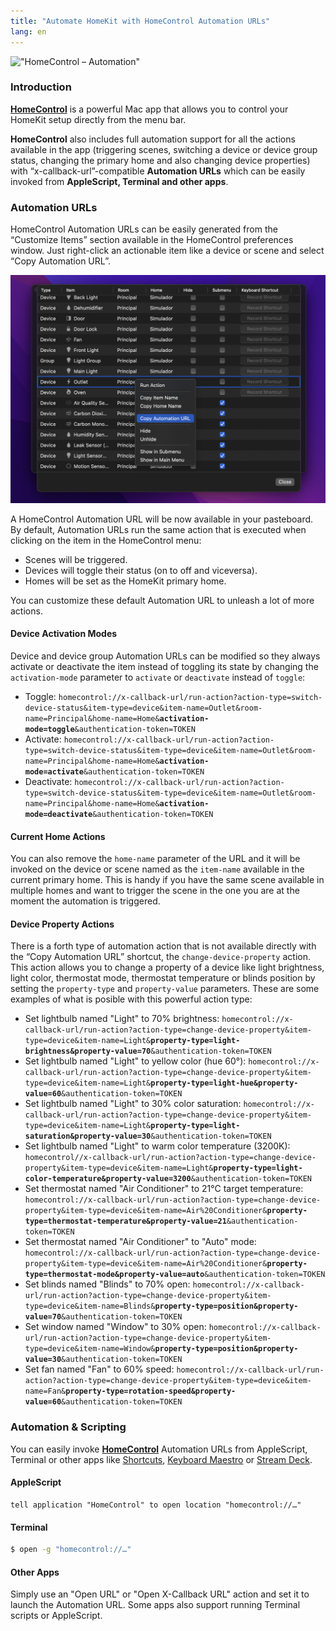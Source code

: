 ```yaml
---
title: "Automate HomeKit with HomeControl Automation URLs"
lang: en
---
```


!["HomeControl – Automation"](/media/2022/01/homecontrol-automation-post.png)

### Introduction

[**HomeControl**][homecontrol] is a powerful Mac app that allows you to control your HomeKit setup directly from the menu bar.

**HomeControl** also includes full automation support for all the actions available in the app (triggering scenes, switching a device or device group status, changing the primary home and also changing device properties) with “x-callback-url”-compatible **Automation URLs** which can be easily invoked from **AppleScript, Terminal and other apps**.

### Automation URLs

HomeControl Automation URLs can be easily generated from the “Customize Items” section available in the HomeControl preferences window. Just right-click an actionable item like a device or scene and select “Copy Automation URL”.

![HomeControl – Copy Automation URL](/media/2022/01/homecontrol-app-automation-url.png)

A HomeControl Automation URL will be now available in your pasteboard. By default, Automation URLs run the same action that is executed when clicking on the item in the HomeControl menu:

- Scenes will be triggered.
- Devices will toggle their status (on to off and viceversa).
- Homes will be set as the HomeKit primary home.

You can customize these default Automation URL to unleash a lot of more actions.

#### Device Activation Modes

Device and device group Automation URLs can be modified so they always activate or deactivate the item instead of toggling its state by changing the `activation-mode` parameter to `activate` or `deactivate` instead of `toggle`:

- Toggle: <span style="color:var(--soft-gray-color);">`homecontrol://x-callback-url/run-action?action-type=switch-device-status&item-type=device&item-name=Outlet&room-name=Principal&home-name=Home&`**<span style="color:var(--default-text-color);">`activation-mode=toggle`</span>**<span style="color:var(--soft-gray-color);">`&authentication-token=TOKEN`</span>
- Activate: <span style="color:var(--soft-gray-color);">`homecontrol://x-callback-url/run-action?action-type=switch-device-status&item-type=device&item-name=Outlet&room-name=Principal&home-name=Home&`**<span style="color:var(--default-text-color);">`activation-mode=activate`</span>**`&authentication-token=TOKEN`</span>
- Deactivate: <span style="color:var(--soft-gray-color);">`homecontrol://x-callback-url/run-action?action-type=switch-device-status&item-type=device&item-name=Outlet&room-name=Principal&home-name=Home&`**<span style="color:var(--default-text-color);">`activation-mode=deactivate`</span>**`&authentication-token=TOKEN`</span>

#### Current Home Actions

You can also remove the `home-name` parameter of the URL and it will be invoked on the device or scene named as the `item-name` available in the current primary home. This is handy if you have the same scene available in multiple homes and want to trigger the scene in the one you are at the moment the automation is triggered.

#### Device Property Actions

There is a forth type of automation action that is not available directly with the “Copy Automation URL” shortcut, the `change-device-property` action. This action allows you to change a property of a device like light brightness, light color, thermostat mode, thermostat temperature or blinds position by setting the `property-type` and `property-value` parameters. These are some examples of what is posible with this powerful action type:

- Set lightbulb named "Light" to 70% brightness: <span style="color:var(--soft-gray-color);">`homecontrol://x-callback-url/run-action?action-type=change-device-property&item-type=device&item-name=Light&`**<span style="color:var(--default-text-color);">`property-type=light-brightness&property-value=70`</span>**`&authentication-token=TOKEN`</span>
- Set lightbulb named "Light" to yellow color (hue 60°): <span style="color:var(--soft-gray-color);">`homecontrol://x-callback-url/run-action?action-type=change-device-property&item-type=device&item-name=Light&`**<span style="color:var(--default-text-color);">`property-type=light-hue&property-value=60`</span>**`&authentication-token=TOKEN`</span>
- Set lightbulb named "Light" to 30% color saturation: <span style="color:var(--soft-gray-color);">`homecontrol://x-callback-url/run-action?action-type=change-device-property&item-type=device&item-name=Light&`**<span style="color:var(--default-text-color);">`property-type=light-saturation&property-value=30`</span>**`&authentication-token=TOKEN`</span>
- Set lightbulb named "Light" to warm color temperature (3200K): <span style="color:var(--soft-gray-color);">`homecontrol//x-callback-url/run-action?action-type=change-device-property&item-type=device&item-name=Light&`**<span style="color:var(--default-text-color);">`property-type=light-color-temperature&property-value=3200`</span>**`&authentication-token=TOKEN`</span>
- Set thermostat named "Air Conditioner" to 21°C target temperature: <span style="color:var(--soft-gray-color);">`homecontrol://x-callback-url/run-action?action-type=change-device-property&item-type=device&item-name=Air%20Conditioner&`**<span style="color:var(--default-text-color);">`property-type=thermostat-temperature&property-value=21`</span>**`&authentication-token=TOKEN`</span>
- Set thermostat named "Air Conditioner" to "Auto" mode: <span style="color:var(--soft-gray-color);">`homecontrol://x-callback-url/run-action?action-type=change-device-property&item-type=device&item-name=Air%20Conditioner&`**<span style="color:var(--default-text-color);">`property-type=thermostat-mode&property-value=auto`</span>**`&authentication-token=TOKEN`</span>
- Set blinds named "Blinds" to 70% open: <span style="color:var(--soft-gray-color);">`homecontrol://x-callback-url/run-action?action-type=change-device-property&item-type=device&item-name=Blinds&`**<span style="color:var(--default-text-color);">`property-type=position&property-value=70`</span>**`&authentication-token=TOKEN`</span>
- Set window named "Window" to 30% open: <span style="color:var(--soft-gray-color);">`homecontrol://x-callback-url/run-action?action-type=change-device-property&item-type=device&item-name=Window&`**<span style="color:var(--default-text-color);">`property-type=position&property-value=30`</span>**`&authentication-token=TOKEN`</span>
- Set fan named "Fan" to 60% speed: <span style="color:var(--soft-gray-color);">`homecontrol://x-callback-url/run-action?action-type=change-device-property&item-type=device&item-name=Fan&`**<span style="color:var(--default-text-color);">`property-type=rotation-speed&property-value=60`</span>**`&authentication-token=TOKEN`</span>

### Automation & Scripting

You can easily invoke [**HomeControl**][homecontrol] Automation URLs from AppleScript, Terminal or other apps like [Shortcuts](https://support.apple.com/guide/shortcuts/welcome/ios), [Keyboard Maestro](https://www.keyboardmaestro.com/) or [Stream Deck](https://www.elgato.com/es/stream-deck).

#### AppleScript

```applescript
tell application "HomeControl" to open location "homecontrol://…"
```

#### Terminal

```bash
$ open -g "homecontrol://…"
```

#### Other Apps

Simply use an "Open URL" or "Open X-Callback URL" action and set it to launch the Automation URL. Some apps also support running Terminal scripts or AppleScript.

[homecontrol]: /apps?redirect=homecontrol&utm_campaign=pvieito-post-homecontrol-automation#app-homecontrol
